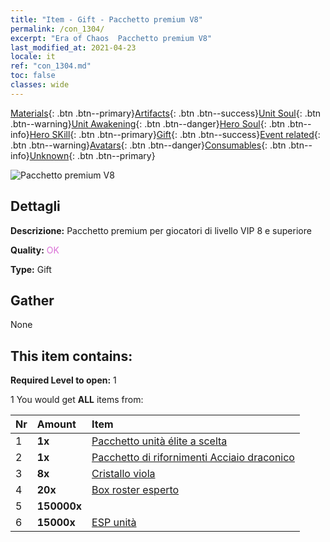 ```yaml
---
title: "Item - Gift - Pacchetto premium V8"
permalink: /con_1304/
excerpt: "Era of Chaos  Pacchetto premium V8"
last_modified_at: 2021-04-23
locale: it
ref: "con_1304.md"
toc: false
classes: wide
---
```

 [Materials](/ItemsIT/){: .btn .btn--primary}[Artifacts](/ItemsIT/Artifacts/){: .btn .btn--success}[Unit Soul](/ItemsIT/UnitSoul/){: .btn .btn--warning}[Unit Awakening](/ItemsIT/UnitAwakening/){: .btn .btn--danger}[Hero Soul](/ItemsIT/HeroSoul/){: .btn .btn--info}[Hero SKill](/ItemsIT/HeroSkill/){: .btn .btn--primary}[Gift](/ItemsIT/Gift/){: .btn .btn--success}[Event related](/ItemsIT/Events/){: .btn .btn--warning}[Avatars](/ItemsIT/Avatars/){: .btn .btn--danger}[Consumables](/ItemsIT/Consumables/){: .btn .btn--info}[Unknown](/ItemsIT/Unknown/){: .btn .btn--primary}

 ![Pacchetto premium V8](/images/t/i_905008.png)

## Dettagli
 **Descrizione:** Pacchetto premium per giocatori di livello VIP 8 e superiore

 **Quality:** <span style="color: #DA70D6">OK</span>

 **Type:** Gift

## Gather

  None

## This item contains:

 **Required Level to open:** 1

 1 You would get **ALL** items  from:

  | Nr | Amount |     Item    |
  |:---|:-------|:------------|
  | 1 |  **1x** | [Pacchetto unità élite a scelta](/ItemsIT/con_1318/) |  | 
  | 2 |  **1x** | [Pacchetto di rifornimenti Acciaio draconico](/ItemsIT/con_1316/) |  | 
  | 3 |  **8x** | [Cristallo viola](/ItemsIT/con_720/) |  | 
  | 4 |  **20x** | [Box roster esperto](/ItemsIT/con_776/) |  | 
  | 5 |  **150000x** | <i class="fas fa-coins"/> |  | 
  | 6 |  **15000x** | [ESP unità](/ItemsIT/con_902/) |  | 
